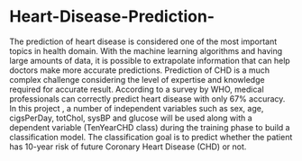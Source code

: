 # Heart-Disease-Prediction-
The prediction of heart disease is considered one of the most important topics in health domain. With the machine learning algorithms and having large amounts of data, it is possible to extrapolate information that can help doctors make more accurate predictions.  Prediction of CHD is a much complex challenge considering the level of expertise and knowledge required for accurate result. According to a survey by WHO, medical professionals can correctly predict heart disease with only 67% accuracy.  In this project , a number of independent variables such as sex, age, cigsPerDay, totChol, sysBP and glucose will be used along with a dependent variable (TenYearCHD class) during the training phase to build a classification model. The classification goal is to predict whether the patient has 10-year risk of future Coronary Heart Disease (CHD) or not.
